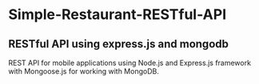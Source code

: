 # Simple-Restaurant-RESTful-API

## RESTful API using express.js and mongodb

REST API for mobile applications using Node.js and Express.js framework with Mongoose.js for working with MongoDB.

